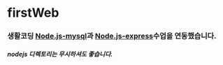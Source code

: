 # firstWeb
### 생활코딩 [Node.js-mysql](https://www.opentutorials.org/course/3347)과 [Node.js-express](https://www.opentutorials.org/course/3370)수업을 연동했습니다. 
##### nodejs 디렉토리는 무시하셔도 좋습니다.
